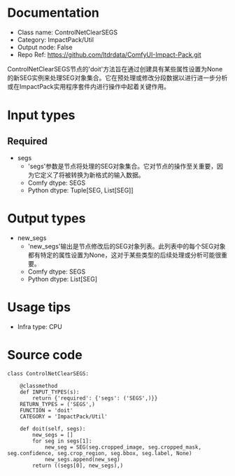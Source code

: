 # Documentation
- Class name: ControlNetClearSEGS
- Category: ImpactPack/Util
- Output node: False
- Repo Ref: https://github.com/ltdrdata/ComfyUI-Impact-Pack.git

ControlNetClearSEGS节点的'doit'方法旨在通过创建具有某些属性设置为None的新SEG实例来处理SEG对象集合。它在预处理或修改分段数据以进行进一步分析或在ImpactPack实用程序套件内进行操作中起着关键作用。

# Input types
## Required
- segs
    - 'segs'参数是节点将处理的SEG对象集合。它对节点的操作至关重要，因为它定义了将被转换为新格式的输入数据。
    - Comfy dtype: SEGS
    - Python dtype: Tuple[SEG, List[SEG]]

# Output types
- new_segs
    - 'new_segs'输出是节点修改后的SEG对象列表。此列表中的每个SEG对象都有特定的属性设置为None，这对于某些类型的后续处理或分析可能很重要。
    - Comfy dtype: SEGS
    - Python dtype: List[SEG]

# Usage tips
- Infra type: CPU

# Source code
```
class ControlNetClearSEGS:

    @classmethod
    def INPUT_TYPES(s):
        return {'required': {'segs': ('SEGS',)}}
    RETURN_TYPES = ('SEGS',)
    FUNCTION = 'doit'
    CATEGORY = 'ImpactPack/Util'

    def doit(self, segs):
        new_segs = []
        for seg in segs[1]:
            new_seg = SEG(seg.cropped_image, seg.cropped_mask, seg.confidence, seg.crop_region, seg.bbox, seg.label, None)
            new_segs.append(new_seg)
        return ((segs[0], new_segs),)
```